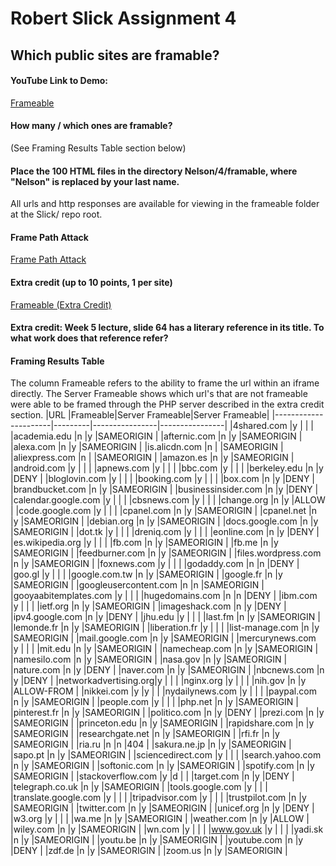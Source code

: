 # Robert Slick Assignment 4

## Which public sites are framable?
#### YouTube Link to Demo: 
[Frameable](https://youtu.be/k5k7CDsAFH0)
#### How many / which ones are framable? 
(See Framing Results Table section below)
#### Place the 100 HTML files in the directory Nelson/4/framable, where "Nelson" is replaced by your last name.
All urls and http responses are available for viewing in the frameable folder at the Slick/ repo root.

#### Frame Path Attack
[Frame Path Attack](https://youtu.be/zqTzugAmPwQ)

#### Extra credit (up to 10 points, 1 per site)

[Frameable (Extra Credit)](https://youtu.be/kCIDG_mdkqo)

#### Extra credit: Week 5 lecture, slide 64 has a literary reference in its title. To what work does that reference refer?

#### Framing Results Table
The column Frameable refers to the ability to frame the url within an iframe directly. The Server Frameable shows which url's that are not frameable were able to be framed through the PHP server described in the extra credit section.
|URL                   |Frameable|Server Frameable|Server Frameable|
|----------------------|---------|----------------|----------------|
|4shared.com           |y        |                |                |
|academia.edu          |n        |y               |SAMEORIGIN      |
|afternic.com          |n        |y               |SAMEORIGIN      |
|alexa.com             |n        |y               |SAMEORIGIN      |
|is.alicdn.com         |n        |                |SAMEORIGIN      |
|aliexpress.com        |n        |                |SAMEORIGIN      |
|amazon.es             |n        |y               |SAMEORIGIN      |
|android.com           |y        |                |                |
|apnews.com            |y        |                |                |
|bbc.com               |y        |                |                |
|berkeley.edu          |n        |y               |DENY            |
|bloglovin.com         |y        |                |                |
|booking.com           |y        |                |                |
|box.com               |n        |y               |DENY            |
|brandbucket.com       |n        |y               |SAMEORIGIN      |
|businessinsider.com   |n        |y               |DENY            |
|calendar.google.com   |y        |                |                |
|cbsnews.com           |y        |                |                |
|change.org            |n        |y               |ALLOW           |
|code.google.com       |y        |                |                |
|cpanel.com            |n        |y               |SAMEORIGIN      |
|cpanel.net            |n        |y               |SAMEORIGIN      |
|debian.org            |n        |y               |SAMEORIGIN      |
|docs.google.com       |n        |y               |SAMEORIGIN      |
|dot.tk                |y        |                |                |
|dreniq.com            |y        |                |                |
|eonline.com           |n        |y               |DENY            |
|es.wikipedia.org      |y        |                |                |
|fb.com                |n        |y               |SAMEORIGIN      |
|fb.me                 |n        |y               |SAMEORIGIN      |
|feedburner.com        |n        |y               |SAMEORIGIN      |
|files.wordpress.com   |n        |y               |SAMEORIGIN      |
|foxnews.com           |y        |                |                |
|godaddy.com           |n        |n               |DENY            |
|goo.gl                |y        |                |                |
|google.com.tw         |n        |y               |SAMEORIGIN      |
|google.fr             |n        |y               |SAMEORIGIN      |
|googleusercontent.com |n        |n               |SAMEORIGIN      |
|gooyaabitemplates.com |y        |                |                |
|hugedomains.com       |n        |n               |DENY            |
|ibm.com               |y        |                |                |
|ietf.org              |n        |y               |SAMEORIGIN      |
|imageshack.com        |n        |y               |DENY            |
|ipv4.google.com       |n        |y               |DENY            |
|jhu.edu               |y        |                |                |
|last.fm               |n        |y               |SAMEORIGIN      |
|lemonde.fr            |n        |y               |SAMEORIGIN      |
|liberation.fr         |y        |                |                |
|list-manage.com       |n        |y               |SAMEORIGIN      |
|mail.google.com       |n        |y               |SAMEORIGIN      |
|mercurynews.com       |y        |                |                |
|mit.edu               |n        |y               |SAMEORIGIN      |
|namecheap.com         |n        |y               |SAMEORIGIN      |
|namesilo.com          |n        |y               |SAMEORIGIN      |
|nasa.gov              |n        |y               |SAMEORIGIN      |
|nature.com            |n        |y               |DENY            |
|naver.com             |n        |y               |SAMEORIGIN      |
|nbcnews.com           |n        |y               |DENY            |
|networkadvertising.org|y        |                |                |
|nginx.org             |y        |                |                |
|nih.gov               |n        |y               |ALLOW-FROM      |
|nikkei.com            |y        |y               |                |
|nydailynews.com       |y        |                |                |
|paypal.com            |n        |y               |SAMEORIGIN      |
|people.com            |y        |                |                |
|php.net               |n        |y               |SAMEORIGIN      |
|pinterest.fr          |n        |y               |SAMEORIGIN      |
|politico.com          |n        |y               |DENY            |
|prezi.com             |n        |y               |SAMEORIGIN      |
|princeton.edu         |n        |y               |SAMEORIGIN      |
|rapidshare.com        |n        |y               |SAMEORIGIN      |
|researchgate.net      |n        |y               |SAMEORIGIN      |
|rfi.fr                |n        |y               |SAMEORIGIN      |
|ria.ru                |n        |n               |404             |
|sakura.ne.jp          |n        |y               |SAMEORIGIN      |
|sapo.pt               |n        |y               |SAMEORIGIN      |
|sciencedirect.com     |y        |                |                |
|search.yahoo.com      |n        |y               |SAMEORIGIN      |
|softonic.com          |n        |y               |SAMEORIGIN      |
|spotify.com           |n        |y               |SAMEORIGIN      |
|stackoverflow.com     |y        |d               |                |
|target.com            |n        |y               |DENY            |
|telegraph.co.uk       |n        |y               |SAMEORIGIN      |
|tools.google.com      |y        |                |                |
|translate.google.com  |y        |                |                |
|tripadvisor.com       |y        |                |                |
|trustpilot.com        |n        |y               |SAMEORIGIN      |
|twitter.com           |n        |y               |SAMEORIGIN      |
|unicef.org            |n        |y               |DENY            |
|w3.org                |y        |                |                |
|wa.me                 |n        |y               |SAMEORIGIN      |
|weather.com           |n        |y               |ALLOW           |
|wiley.com             |n        |y               |SAMEORIGIN      |
|wn.com                |y        |                |                |
|www.gov.uk            |y        |                |                |
|yadi.sk               |n        |y               |SAMEORIGIN      |
|youtu.be              |n        |y               |SAMEORIGIN      |
|youtube.com           |n        |y               |DENY            |
|zdf.de                |n        |y               |SAMEORIGIN      |
|zoom.us               |n        |y               |SAMEORIGIN      |